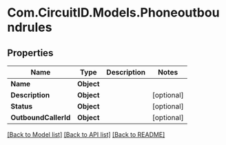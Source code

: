 
# Com.CircuitID.Models.Phoneoutboundrules

## Properties

Name | Type | Description | Notes
------------ | ------------- | ------------- | -------------
**Name** | **Object** |  | 
**Description** | **Object** |  | [optional] 
**Status** | **Object** |  | [optional] 
**OutboundCallerId** | **Object** |  | [optional] 

[[Back to Model list]](../README.md#documentation-for-models)
[[Back to API list]](../README.md#documentation-for-api-endpoints)
[[Back to README]](../README.md)

